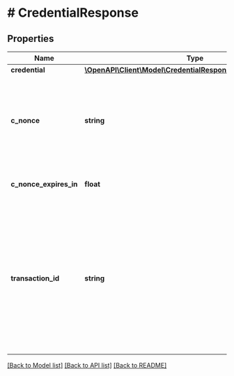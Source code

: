 # # CredentialResponse

## Properties

| Name                   | Type                                                                                                        | Description                                                                                                                                                          | Notes |
| ---------------------- | ----------------------------------------------------------------------------------------------------------- | -------------------------------------------------------------------------------------------------------------------------------------------------------------------- | ----- |
| **credential**         | [**\OpenAPI\Client\Model\CredentialResponseImmediateCredential**](CredentialResponseImmediateCredential.md) |                                                                                                                                                                      |
| **c_nonce**            | **string**                                                                                                  | String containing a nonce to be used when creating a proof of possession of the key proof                                                                            |
| **c_nonce_expires_in** | **float**                                                                                                   | Lifetime in seconds of the c_nonce                                                                                                                                   |
| **transaction_id**     | **string**                                                                                                  | String identifying a Deferred Issuance transaction. This claim is contained in the response if the Credential Issuer was unable to immediately issue the Credential. |

[[Back to Model list]](../../README.md#models) [[Back to API list]](../../README.md#endpoints) [[Back to README]](../../README.md)
